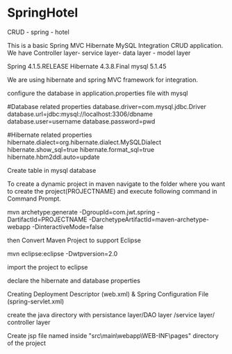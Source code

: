 # SpringHotel
CRUD - spring - hotel

This is a basic Spring MVC Hibernate MySQL Integration CRUD  application. We have Controller layer- service layer- data layer - model layer

Spring 4.1.5.RELEASE
Hibernate 4.3.8.Final
mysql 5.1.45

We are using  hibernate and spring MVC framework for integration.

configure the database in application.properties file with mysql

#Database related properties
database.driver=com.mysql.jdbc.Driver
database.url=jdbc:mysql://localhost:3306/dbname
database.user=username
database.password=pwd

#Hibernate related properties
hibernate.dialect=org.hibernate.dialect.MySQLDialect
hibernate.show_sql=true
hibernate.format_sql=true
hibernate.hbm2ddl.auto=update

Create table in mysql database

To create a dynamic project in maven navigate to the folder where you want to create the project(PROJECTNAME) and execute following command in Command
Prompt.

mvn archetype:generate -DgroupId=com.jwt.spring -DartifactId=PROJECTNAME -DarchetypeArtifactId=maven-archetype-webapp -DinteractiveMode=false

then Convert Maven Project to support Eclipse

mvn eclipse:eclipse -Dwtpversion=2.0

import the project to eclipse

declare the hibernate and database properties

Creating Deployment Descriptor (web.xml) & Spring Configuration File (spring-servlet.xml)

create the java directory with persistance layer/DAO layer /service layer/ controller layer

Create jsp file named inside "src\main\webapp\WEB-INF\pages" directory of the project
